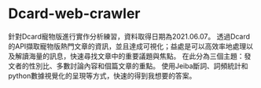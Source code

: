# Dcard-web-crawler
針對Dcard寵物版進行實作分析練習，資料取得日期為2021.06.07。
透過Dcard的API擷取寵物版熱門文章的資訊，並且達成可視化；益處是可以高效率地處理以及解讀海量的訊息，快速尋找文章中的重要議題與焦點。
在此分為三個主題：發文者的性別比、多數討論內容和個篇文章的重點。
使用Jeiba斷詞、詞頻統計和python數據視覺化的呈現等方式，快速的得到我想要的答案。
